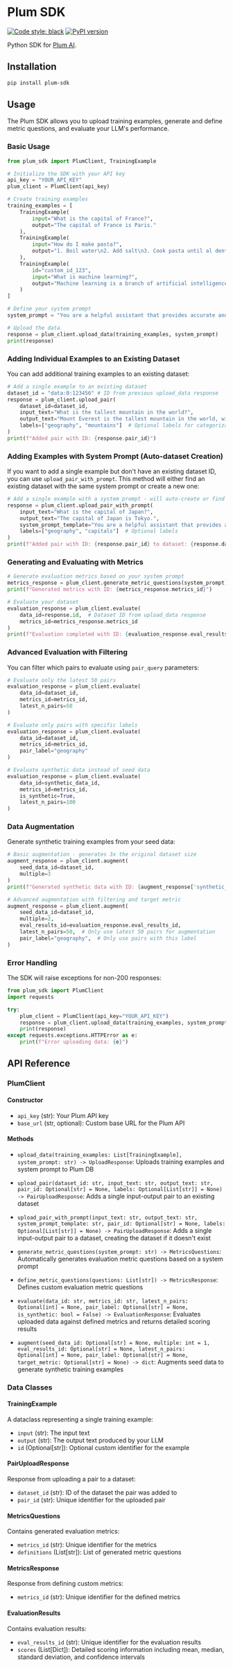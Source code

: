 # Plum SDK

[![Code style: black](https://img.shields.io/badge/code%20style-black-000000.svg)](https://github.com/psf/black)
[![PyPI version](https://badge.fury.io/py/plum-sdk.svg)](https://badge.fury.io/py/plum-sdk)

Python SDK for [Plum AI](https://getplum.ai).

## Installation

```bash
pip install plum-sdk
```

## Usage

The Plum SDK allows you to upload training examples, generate and define metric questions, and evaluate your LLM's performance.

### Basic Usage

```python
from plum_sdk import PlumClient, TrainingExample

# Initialize the SDK with your API key
api_key = "YOUR_API_KEY"
plum_client = PlumClient(api_key)

# Create training examples
training_examples = [
    TrainingExample(
        input="What is the capital of France?",
        output="The capital of France is Paris."
    ),
    TrainingExample(
        input="How do I make pasta?",
        output="1. Boil water\n2. Add salt\n3. Cook pasta until al dente"
    ),
    TrainingExample(
        id="custom_id_123",
        input="What is machine learning?",
        output="Machine learning is a branch of artificial intelligence that focuses on building systems that learn from data."
    )
]

# Define your system prompt
system_prompt = "You are a helpful assistant that provides accurate and concise answers."

# Upload the data
response = plum_client.upload_data(training_examples, system_prompt)
print(response)
```

### Adding Individual Examples to an Existing Dataset

You can add additional training examples to an existing dataset:

```python
# Add a single example to an existing dataset
dataset_id = "data:0:123456" # ID from previous upload_data response
response = plum_client.upload_pair(
    dataset_id=dataset_id,
    input_text="What is the tallest mountain in the world?",
    output_text="Mount Everest is the tallest mountain in the world, with a height of 8,848.86 meters (29,031.7 feet).",
    labels=["geography", "mountains"]  # Optional labels for categorization
)
print(f"Added pair with ID: {response.pair_id}")
```

### Adding Examples with System Prompt (Auto-dataset Creation)

If you want to add a single example but don't have an existing dataset ID, you can use `upload_pair_with_prompt`. This method will either find an existing dataset with the same system prompt or create a new one:

```python
# Add a single example with a system prompt - will auto-create or find matching dataset
response = plum_client.upload_pair_with_prompt(
    input_text="What is the capital of Japan?",
    output_text="The capital of Japan is Tokyo.",
    system_prompt_template="You are a helpful assistant that provides accurate and concise answers.",
    labels=["geography", "capitals"]  # Optional labels
)
print(f"Added pair with ID: {response.pair_id} to dataset: {response.dataset_id}")
```

### Generating and Evaluating with Metrics

```python
# Generate evaluation metrics based on your system prompt
metrics_response = plum_client.generate_metric_questions(system_prompt)
print(f"Generated metrics with ID: {metrics_response.metrics_id}")

# Evaluate your dataset
evaluation_response = plum_client.evaluate(
    data_id=response.id,  # Dataset ID from upload_data response
    metrics_id=metrics_response.metrics_id
)
print(f"Evaluation completed with ID: {evaluation_response.eval_results_id}")
```

### Advanced Evaluation with Filtering

You can filter which pairs to evaluate using `pair_query` parameters:

```python
# Evaluate only the latest 50 pairs
evaluation_response = plum_client.evaluate(
    data_id=dataset_id,
    metrics_id=metrics_id,
    latest_n_pairs=50
)

# Evaluate only pairs with specific labels
evaluation_response = plum_client.evaluate(
    data_id=dataset_id,
    metrics_id=metrics_id,
    pair_label="geography"
)

# Evaluate synthetic data instead of seed data
evaluation_response = plum_client.evaluate(
    data_id=synthetic_data_id,
    metrics_id=metrics_id,
    is_synthetic=True,
    latest_n_pairs=100
)
```

### Data Augmentation

Generate synthetic training examples from your seed data:

```python
# Basic augmentation - generates 3x the original dataset size
augment_response = plum_client.augment(
    seed_data_id=dataset_id,
    multiple=3
)
print(f"Generated synthetic data with ID: {augment_response['synthetic_data_id']}")

# Advanced augmentation with filtering and target metric
augment_response = plum_client.augment(
    seed_data_id=dataset_id,
    multiple=2,
    eval_results_id=evaluation_response.eval_results_id,
    latest_n_pairs=50,  # Only use latest 50 pairs for augmentation
    pair_label="geography",  # Only use pairs with this label
)
```

### Error Handling

The SDK will raise exceptions for non-200 responses:

```python
from plum_sdk import PlumClient
import requests

try:
    plum_client = PlumClient(api_key="YOUR_API_KEY")
    response = plum_client.upload_data(training_examples, system_prompt)
    print(response)
except requests.exceptions.HTTPError as e:
    print(f"Error uploading data: {e}")
```

## API Reference

### PlumClient

#### Constructor
- `api_key` (str): Your Plum API key
- `base_url` (str, optional): Custom base URL for the Plum API

#### Methods
- `upload_data(training_examples: List[TrainingExample], system_prompt: str) -> UploadResponse`: 
  Uploads training examples and system prompt to Plum DB
  
- `upload_pair(dataset_id: str, input_text: str, output_text: str, pair_id: Optional[str] = None, labels: Optional[List[str]] = None) -> PairUploadResponse`:
  Adds a single input-output pair to an existing dataset

- `upload_pair_with_prompt(input_text: str, output_text: str, system_prompt_template: str, pair_id: Optional[str] = None, labels: Optional[List[str]] = None) -> PairUploadResponse`:
  Adds a single input-output pair to a dataset, creating the dataset if it doesn't exist

- `generate_metric_questions(system_prompt: str) -> MetricsQuestions`: 
  Automatically generates evaluation metric questions based on a system prompt

- `define_metric_questions(questions: List[str]) -> MetricsResponse`: 
  Defines custom evaluation metric questions

- `evaluate(data_id: str, metrics_id: str, latest_n_pairs: Optional[int] = None, pair_label: Optional[str] = None, is_synthetic: bool = False) -> EvaluationResponse`: 
  Evaluates uploaded data against defined metrics and returns detailed scoring results

- `augment(seed_data_id: Optional[str] = None, multiple: int = 1, eval_results_id: Optional[str] = None, latest_n_pairs: Optional[int] = None, pair_label: Optional[str] = None, target_metric: Optional[str] = None) -> dict`:
  Augments seed data to generate synthetic training examples

### Data Classes

#### TrainingExample
A dataclass representing a single training example:
- `input` (str): The input text
- `output` (str): The output text produced by your LLM
- `id` (Optional[str]): Optional custom identifier for the example

#### PairUploadResponse
Response from uploading a pair to a dataset:
- `dataset_id` (str): ID of the dataset the pair was added to
- `pair_id` (str): Unique identifier for the uploaded pair

#### MetricsQuestions
Contains generated evaluation metrics:
- `metrics_id` (str): Unique identifier for the metrics
- `definitions` (List[str]): List of generated metric questions

#### MetricsResponse
Response from defining custom metrics:
- `metrics_id` (str): Unique identifier for the defined metrics

#### EvaluationResults
Contains evaluation results:
- `eval_results_id` (str): Unique identifier for the evaluation results
- `scores` (List[Dict]): Detailed scoring information including mean, median, standard deviation, and confidence intervals

